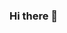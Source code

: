 ### Hi there 👋

<!--
**LuckyBoyZhenzhen/LuckyBoyZhenzhen** is a ✨ _special_ ✨ repository because its `README.md` (this file) appears on your GitHub profile.

Here are some ideas to get you started:

- 🔭 I’m currently working on python
- 🌱 I’m currently learning python/go
- 👯👯👯👯
- 🤔🤔🤔🤔
-->
